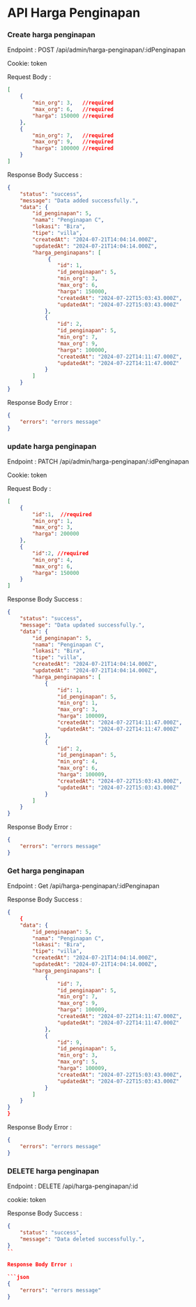 # API Harga Penginapan

### Create harga penginapan
Endpoint : POST /api/admin/harga-penginapan/:idPenginapan

Cookie: token

Request Body :

```json
[
    {
        "min_org": 3,   //required
        "max_org": 6,   //required
        "harga": 150000 //required
    },
    {
        "min_org": 7,   //required
        "max_org": 9,   //required
        "harga": 100000 //required
    }
]
```

Response Body Success :

```json
{
    "status": "success",
    "message": "Data added successfully.",
    "data": {
        "id_penginapan": 5,
        "nama": "Penginapan C",
        "lokasi": "Bira",
        "tipe": "villa",
        "createdAt": "2024-07-21T14:04:14.000Z",
        "updatedAt": "2024-07-21T14:04:14.000Z",
        "harga_penginapans": [
             {
                "id": 1,
                "id_penginapan": 5,
                "min_org": 3,
                "max_org": 6,
                "harga": 150000,
                "createdAt": "2024-07-22T15:03:43.000Z",
                "updatedAt": "2024-07-22T15:03:43.000Z"
            },
            {
                "id": 2,
                "id_penginapan": 5,
                "min_org": 7,
                "max_org": 9,
                "harga": 100000,
                "createdAt": "2024-07-22T14:11:47.000Z",
                "updatedAt": "2024-07-22T14:11:47.000Z"
            }      
        ]
    }
}
```

Response Body Error :

```json
{
    "errors": "errors message"
}
```


### update harga penginapan
Endpoint : PATCH /api/admin/harga-penginapan/:idPenginapan

Cookie: token

Request Body :

```json
[
    {
        "id":1,  //required
        "min_org": 1,
        "max_org": 3,
        "harga": 200000
    },
    {
        "id":2, //required   
        "min_org": 4,
        "max_org": 6,
        "harga": 150000
    }
]
```

Response Body Success :

```json
{
    "status": "success",
    "message": "Data updated successfully.",
    "data": {
        "id_penginapan": 5,
        "nama": "Penginapan C",
        "lokasi": "Bira",
        "tipe": "villa",
        "createdAt": "2024-07-21T14:04:14.000Z",
        "updatedAt": "2024-07-21T14:04:14.000Z",
        "harga_penginapans": [
            {
                "id": 1,
                "id_penginapan": 5,
                "min_org": 1,
                "max_org": 3,
                "harga": 100009,
                "createdAt": "2024-07-22T14:11:47.000Z",
                "updatedAt": "2024-07-22T14:11:47.000Z"
            },
            {
                "id": 2,
                "id_penginapan": 5,
                "min_org": 4,
                "max_org": 6,
                "harga": 100009,
                "createdAt": "2024-07-22T15:03:43.000Z",
                "updatedAt": "2024-07-22T15:03:43.000Z"
            }
        ]
    }
}
```

Response Body Error :

```json
{
    "errors": "errors message"
}
```

### Get harga penginapan
Endpoint : Get /api/harga-penginapan/:idPenginapan

Response Body Success :

```json
{
    {
    "data": {
        "id_penginapan": 5,
        "nama": "Penginapan C",
        "lokasi": "Bira",
        "tipe": "villa",
        "createdAt": "2024-07-21T14:04:14.000Z",
        "updatedAt": "2024-07-21T14:04:14.000Z",
        "harga_penginapans": [
            {
                "id": 7,
                "id_penginapan": 5,
                "min_org": 7,
                "max_org": 9,
                "harga": 100009,
                "createdAt": "2024-07-22T14:11:47.000Z",
                "updatedAt": "2024-07-22T14:11:47.000Z"
            },
            {
                "id": 9,
                "id_penginapan": 5,
                "min_org": 3,
                "max_org": 5,
                "harga": 100009,
                "createdAt": "2024-07-22T15:03:43.000Z",
                "updatedAt": "2024-07-22T15:03:43.000Z"
            }
        ]
    }
}
}
```

Response Body Error :

```json
{
    "errors": "errors message"
}
```

### DELETE harga penginapan
Endpoint : DELETE /api/harga-penginapan/:id

cookie: token 

Response Body Success :

```json
{
    "status": "success",
    "message": "Data deleted successfully.",
}
``

Response Body Error :

```json
{
    "errors": "errors message"
}
```




